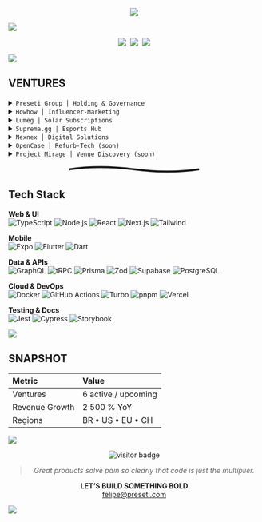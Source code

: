 <p align="center">
  <img src="https://readme-typing-svg.herokuapp.com?font=Fira+Code&duration=3000&pause=600&color=A259FF&center=true&vCenter=true&width=620&height=35&lines=FELIPE+PRESETI;Founder+%7C+Preseti+Group" />
</p>

<img src="https://capsule-render.vercel.app/api?type=waving&height=100&color=0d1117,3c216f,0d1117" />

<p align="center">
  <a href="https://preseti.com"><img src="https://img.shields.io/badge/preseti.com-1e1e1e?style=for-the-badge"></a>&nbsp;
  <a href="https://linkedin.com/in/felipepreseti"><img src="https://img.shields.io/badge/linkedin-3b2f5e?style=for-the-badge&logo=linkedin&logoColor=ffffff"></a>&nbsp;
  <a href="mailto:felipe@preseti.com"><img src="https://img.shields.io/badge/email-1e1e1e?style=for-the-badge&logo=gmail&logoColor=ffffff"></a>
</p>

<img src="https://capsule-render.vercel.app/api?type=rect&height=4&color=0d1117,0d1117" />

## VENTURES
<details>
<summary><code>Preseti Group │ Holding & Governance</code></summary>
Drives strategy, capital allocation and cross-venture synergy.  
https://preseti.com
</details>
<details>
<summary><code>Howhow │ Influencer-Marketing</code></summary>
AI platform linking tech brands to creators and tracking ROI.  
https://howhow.com.br
</details>
<details>
<summary><code>Lumeg │ Solar Subscriptions</code></summary>
Renewable power plus AI optimisation to slash energy costs.  
https://lumeg.com.br
</details>
<details>
<summary><code>Suprema.gg │ Esports Hub</code></summary>
Complete ecosystem for leagues, matchmaking and item marketplace.  
https://suprema.gg
</details>
<details>
<summary><code>Nexnex │ Digital Solutions</code></summary>
SaaS automating sites, paid traffic & design via multi-AI stack.  
https://nexnex.com.br
</details>
<details>
<summary><code>OpenCase │ Refurb-Tech (soon)</code></summary>
AI inspection, repair and dynamic pricing of RMA tech with flash discounts.
</details>
<details>
<summary><code>Project Mirage │ Venue Discovery (soon)</code></summary>
App for real-time, AI-personalised venue & experience recommendations.
</details>

<p align="center">
  <svg width="260" height="18" viewBox="0 0 260 18" fill="none" xmlns="http://www.w3.org/2000/svg">
    <path d="M0 9Q60 0 130 9T260 9" stroke="#1a1a1a" stroke-width="4" stroke-linecap="round"/>
  </svg>
</p>

## Tech Stack

**Web & UI**  
![TypeScript](https://img.shields.io/badge/TypeScript-4c3573?style=flat&logo=typescript&logoColor=fff)
![Node.js](https://img.shields.io/badge/Node.js-493969?style=flat&logo=node.js&logoColor=fff)
![React](https://img.shields.io/badge/React-4c3573?style=flat&logo=react&logoColor=61dafb)
![Next.js](https://img.shields.io/badge/Next.js-31264d?style=flat&logo=next.js&logoColor=fff)
![Tailwind](https://img.shields.io/badge/Tailwind-31264d?style=flat&logo=tailwindcss&logoColor=fff)

**Mobile**  
![Expo](https://img.shields.io/badge/Expo-493969?style=flat&logo=expo&logoColor=fff)
![Flutter](https://img.shields.io/badge/Flutter-4c3573?style=flat&logo=flutter&logoColor=fff)
![Dart](https://img.shields.io/badge/Dart-31264d?style=flat&logo=dart&logoColor=fff)

**Data & APIs**  
![GraphQL](https://img.shields.io/badge/GraphQL-31264d?style=flat&logo=graphql&logoColor=fff)
![tRPC](https://img.shields.io/badge/tRPC-493969?style=flat&logo=trpc&logoColor=fff)
![Prisma](https://img.shields.io/badge/Prisma-4c3573?style=flat&logo=prisma&logoColor=fff)
![Zod](https://img.shields.io/badge/Zod-31264d?style=flat&logo=zod&logoColor=fff)
![Supabase](https://img.shields.io/badge/Supabase-493969?style=flat&logo=supabase&logoColor=fff)
![PostgreSQL](https://img.shields.io/badge/PostgreSQL-4c3573?style=flat&logo=postgresql&logoColor=fff)

**Cloud & DevOps**  
![Docker](https://img.shields.io/badge/Docker-4c3573?style=flat&logo=docker&logoColor=fff)
![GitHub Actions](https://img.shields.io/badge/GitHub%20Actions-31264d?style=flat&logo=githubactions&logoColor=fff)
![Turbo](https://img.shields.io/badge/Turbo-493969?style=flat&logo=turbo&logoColor=fff)
![pnpm](https://img.shields.io/badge/pnpm-4c3573?style=flat&logo=pnpm&logoColor=fff)
![Vercel](https://img.shields.io/badge/Vercel-31264d?style=flat&logo=vercel&logoColor=fff)

**Testing & Docs**  
![Jest](https://img.shields.io/badge/Jest-4c3573?style=flat&logo=jest&logoColor=fff)
![Cypress](https://img.shields.io/badge/Cypress-31264d?style=flat&logo=cypress&logoColor=fff)
![Storybook](https://img.shields.io/badge/Storybook-493969?style=flat&logo=storybook&logoColor=fff)

<img src="https://capsule-render.vercel.app/api?type=rect&height=4&color=0d1117,0d1117" />

## SNAPSHOT
| Metric | Value |
| :----- | :---- |
| Ventures | 6 active / upcoming |
| Revenue Growth | 2 500 % YoY |
| Regions | BR • US • EU • CH |

<img src="https://capsule-render.vercel.app/api?type=rect&height=4&color=0d1117,0d1117" />

<p align="center">
  <img src="https://komarev.com/ghpvc/?username=felipepreseti&label=RAVENS%20VISITED&color=4c3573&style=for-the-badge" alt="visitor badge"/>
</p>

<blockquote align="center"><i>Great products solve pain so clearly that code is just the multiplier.</i></blockquote>

<p align="center">
  <strong>LET’S BUILD SOMETHING BOLD</strong><br>
  <a href="mailto:felipe@preseti.com">felipe@preseti.com</a>
</p>

<img src="https://capsule-render.vercel.app/api?type=waving&height=100&color=0d1117,3c216f,0d1117&section=footer" />
